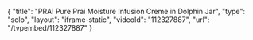 {
    "title": "PRAI Pure Prai Moisture Infusion Creme in Dolphin Jar",
    "type": "solo",
    "layout": "iframe-static",
    "videoId": "112327887",
    "url": "\/tvpembed\/112327887"
}